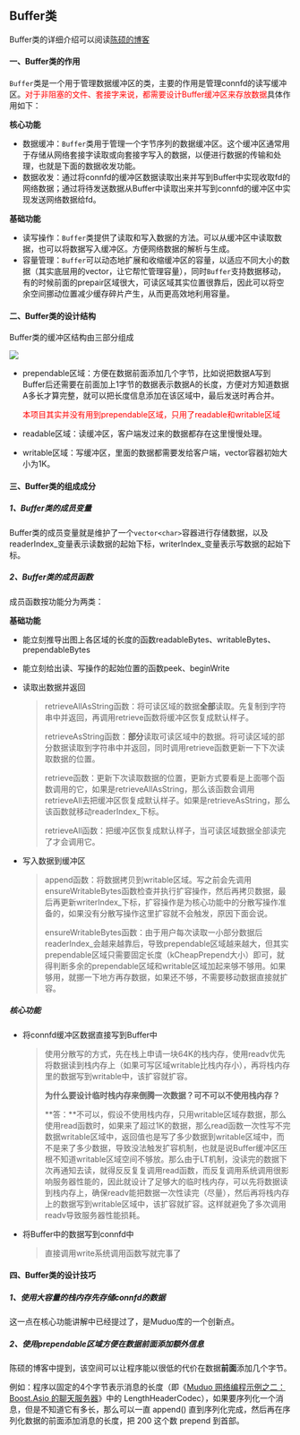 ## Buffer类

Buffer类的详细介绍可以阅读[陈硕的博客](https://www.cnblogs.com/Solstice/archive/2011/04/17/2018801.html)

#### 一、Buffer类的作用

`Buffer`类是一个用于管理数据缓冲区的类，主要的作用是管理connfd的读写缓冲区。<font color=red>对于非阻塞的文件、套接字来说，都需要设计Buffer缓冲区来存放数据</font>具体作用如下：

**核心功能**

* 数据缓冲：`Buffer`类用于管理一个字节序列的数据缓冲区。这个缓冲区通常用于存储从网络套接字读取或向套接字写入的数据，以便进行数据的传输和处理，也就是下面的数据收发功能。
* 数据收发：通过将connfd的缓冲区数据读取出来并写到Buffer中实现收取fd的网络数据；通过将待发送数据从Buffer中读取出来并写到connfd的缓冲区中实现发送网络数据给fd。

**基础功能**

* 读写操作：`Buffer`类提供了读取和写入数据的方法。可以从缓冲区中读取数据，也可以将数据写入缓冲区。方便网络数据的解析与生成。
* 容量管理：`Buffer`可以动态地扩展和收缩缓冲区的容量，以适应不同大小的数据（其实底层用的vector，让它帮忙管理容量），同时`Buffer`支持数据移动，有的时候前面的prepair区域很大，可读区域其实位置很靠后，因此可以将空余空间挪动位置减少缓存碎片产生，从而更高效地利用容量。

#### 二、Buffer类的设计结构

Buffer类的缓冲区结构由三部分组成

<img src="E:/桌面工作文件/重要资料/C++项目实践/手写muduo网络库项目梳理/image/Buffer_struct.png" />

* prependable区域：方便在数据前面添加几个字节，比如说把数据A写到Buffer后还需要在前面加上1字节的数据表示数据A的长度，方便对方知道数据A多长才算完整，就可以把长度信息添加在该区域中，最后发送时再合并。

  <font color=red>本项目其实并没有用到prependable区域，只用了readable和writable区域</font>

* readable区域：读缓冲区，客户端发过来的数据都存在这里慢慢处理。

* writable区域：写缓冲区，里面的数据都需要发给客户端，vector容器初始大小为1K。

#### 三、Buffer类的组成成分

##### 1、Buffer类的成员变量

Buffer类的成员变量就是维护了一个```vector<char>```容器进行存储数据，以及readerIndex\_变量表示读数据的起始下标，writerIndex\_变量表示写数据的起始下标。

##### 2、Buffer类的成员函数

成员函数按功能分为两类：

**基础功能**

* 能立刻推导出图上各区域的长度的函数readableBytes、writableBytes、prependableBytes

* 能立刻给出读、写操作的起始位置的函数peek、beginWrite

* 读取出数据并返回

  > retrieveAllAsString函数：将可读区域的数据**全部**读取。先复制到字符串中并返回，再调用retrieve函数将缓冲区恢复成默认样子。
  >
  > retrieveAsString函数：**部分**读取可读区域中的数据。将可读区域的部分数据读取到字符串中并返回，同时调用retrieve函数更新一下下次读取数据的位置。
  >
  > retrieve函数：更新下次读取数据的位置，更新方式要看是上面哪个函数调用的它，如果是retrieveAllAsString，那么该函数会调用retrieveAll去把缓冲区恢复成默认样子。如果是retrieveAsString，那么该函数就移动readerIndex\_下标。
  >
  > retrieveAll函数：把缓冲区恢复成默认样子，当可读区域数据全部读完了才会调用它。

* 写入数据到缓冲区

  >append函数：将数据拷贝到writable区域。写之前会先调用ensureWritableBytes函数检查并执行扩容操作，然后再拷贝数据，最后再更新writerIndex\_下标，扩容操作是为核心功能中的分散写操作准备的，如果没有分散写操作这里扩容就不会触发，原因下面会说。
  >
  >ensureWritableBytes函数：由于用户每次读取一小部分数据后readerIndex\_会越来越靠后，导致prependable区域越来越大，但其实prependable区域只需要固定长度（kCheapPrepend大小）即可，就得判断多余的prependable区域和writable区域加起来够不够用。如果够用，就挪一下地方再存数据，如果还不够，不需要移动数据直接就扩容。

##### 核心功能

* 将connfd缓冲区数据直接写到Buffer中

  > 使用分散写的方式，先在栈上申请一块64K的栈内存，使用readv优先将数据读到栈内存上（如果可写区域writable比栈内存小），再将栈内存里的数据写到writable中，该扩容就扩容。
  >
  > **为什么要设计临时栈内存来倒腾一次数据？可不可以不使用栈内存？**
  >
  > **答：**不可以，假设不使用栈内存，只用writable区域存数据，那么使用read函数时，如果来了超过1K的数据，那么read函数一次性写不完数据writable区域中，返回值也是写了多少数据到writable区域中，而不是来了多少数据，导致没法触发扩容机制，也就是说Buffer缓冲区压根不知道writable区域空间不够放。那么由于LT机制，没读完的数据下次再通知去读，就得反反复复调用read函数，而反复调用系统调用很影响服务器性能的，因此就设计了足够大的临时栈内存，可以先将数据读到栈内存上，确保readv能把数据一次性读完（尽量），然后再将栈内存上的数据写到writable区域中，该扩容就扩容。这样就避免了多次调用readv导致服务器性能损耗。

* 将Buffer中的数据写到connfd中

  > 直接调用write系统调用函数写就完事了

#### 四、Buffer类的设计技巧

##### 1、使用大容量的栈内存先存储connfd的数据

这一点在核心功能讲解中已经提过了，是Muduo库的一个创新点。

##### 2、使用prependable区域方便在数据前面添加额外信息

陈硕的博客中提到，该空间可以让程序能以很低的代价在数据**前面**添加几个字节。

例如：程序以固定的4个字节表示消息的长度（即《[Muduo 网络编程示例之二：Boost.Asio 的聊天服务器](http://blog.csdn.net/Solstice/archive/2011/02/04/6172391.aspx)》中的 LengthHeaderCodec），如果要序列化一个消息，但是不知道它有多长，那么可以一直 append() 直到序列化完成，然后再在序列化数据的前面添加消息的长度，把 200 这个数 prepend 到首部。
